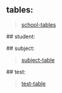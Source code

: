 ## tables:
<blockquote class="imgur-embed-pub" lang="en" data-id="a/4LK1UXl"  ><a href="//imgur.com/a/4LK1UXl">school-tables</a></blockquote><script async src="//s.imgur.com/min/embed.js" charset="utf-8"></script>
## student:
<blockquote class="imgur-embed-pub" lang="en" data-id="a/lqYorqi" data-context="false" ><a href="//imgur.com/a/lqYorqi"></a></blockquote><script async src="//s.imgur.com/min/embed.js" charset="utf-8"></script>
## subject:
<blockquote class="imgur-embed-pub" lang="en" data-id="a/O1rF8KF"  ><a href="//imgur.com/a/O1rF8KF">subject-table</a></blockquote><script async src="//s.imgur.com/min/embed.js" charset="utf-8"></script>
## test:
<blockquote class="imgur-embed-pub" lang="en" data-id="a/RM2e4F9"  ><a href="//imgur.com/a/RM2e4F9">test-table</a></blockquote><script async src="//s.imgur.com/min/embed.js" charset="utf-8"></script>

